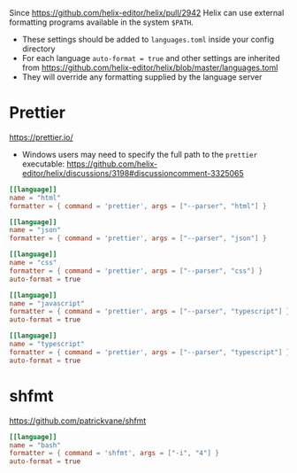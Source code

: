 Since https://github.com/helix-editor/helix/pull/2942 Helix can use external formatting programs available in the system `$PATH`.

- These settings should be added to `languages.toml` inside your config directory
- For each language `auto-format = true` and other settings are inherited from https://github.com/helix-editor/helix/blob/master/languages.toml
- They will override any formatting supplied by the language server


# Prettier

https://prettier.io/

* Windows users may need to specify the full path to the `prettier` executable: https://github.com/helix-editor/helix/discussions/3198#discussioncomment-3325065

```toml
[[language]]
name = "html"
formatter = { command = 'prettier', args = ["--parser", "html"] }

[[language]]
name = "json"
formatter = { command = 'prettier', args = ["--parser", "json"] }

[[language]]
name = "css"
formatter = { command = 'prettier', args = ["--parser", "css"] }
auto-format = true

[[language]]
name = "javascript"
formatter = { command = 'prettier', args = ["--parser", "typescript"] }
auto-format = true

[[language]]
name = "typescript"
formatter = { command = 'prettier', args = ["--parser", "typescript"] }
auto-format = true
```

# shfmt

https://github.com/patrickvane/shfmt

```toml
[[language]]
name = "bash"
formatter = { command = 'shfmt', args = ["-i", "4"] }
auto-format = true
```